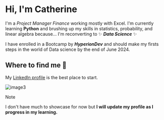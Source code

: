 # Hi, I'm Catherine 

I'm a *Project Manager Finance* working mostly with Excel. I'm currently learning __Python__ and brushing up my skills in statistics, probability, and linear algebra because... 
I'm reconverting to ✨ _**Data Science**_ ✨  

I have enrolled in a Bootcamp by ***HyperionDev*** and should make my firsts steps in the world of Data science by the end of June 2024.  

## Where to find me 👀
My [LinkedIn profile](www.linkedin.com/in/catherineschalbroeck) is the best place to start.


![image3](https://github.com/CatherineSchalbroeck/CatherineSchalbroeck/assets/77054227/3fbd4b91-afc4-46bf-8739-38125ab436fc)

> [!NOTE]
> I don't have much to showcase for now but **I will update my profile as I progress in my learning.**



<!--
**CatherineSchalbroeck/CatherineSchalbroeck** is a ✨ _special_ ✨ repository because its `README.md` (this file) appears on your GitHub profile.

Here are some ideas to get you started:

- 🔭 I’m currently working on ...
- 🌱 I’m currently learning ...
- 👯 I’m looking to collaborate on ...
- 🤔 I’m looking for help with ...
- 💬 Ask me about ...
- 📫 How to reach me: ...
- 😄 Pronouns: ...
- ⚡ Fun fact: ...
-->

